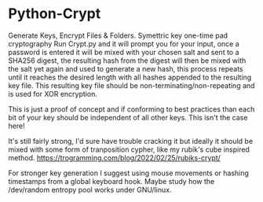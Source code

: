 # Python-Crypt
Generate Keys, Encrypt Files &amp; Folders. Symettric key one-time pad cryptography
Run Crypt.py and it will prompt you for your input, once a password is entered it will be mixed with your chosen salt and sent to a SHA256 digest, the resulting hash from the digest will then be mixed with the salt yet again and used to generate a new hash, this process repeats until it reaches the desired length with all hashes appended to the resulting key file.
This resulting key file should be non-terminating/non-repeating and is used for XOR encryption.

This is just a proof of concept and if conforming to best practices than each bit of your key should be independent of all other keys. This isn't the case here!

It's still fairly strong, I'd sure have trouble cracking it but ideally it should be mixed with some form of tranposition cypher, like my rubik's cube inspired method.
https://trogramming.com/blog/2022/02/25/rubiks-crypt/

For stronger key generation I suggest using mouse movements or hashing timestamps from a global keyboard hook. 
Maybe study how the /dev/random entropy pool works under GNU/linux.
